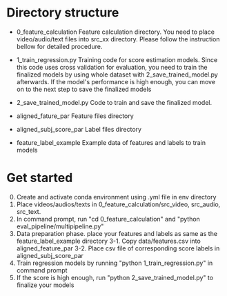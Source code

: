 # Directory structure

- 0_feature_calculation
Feature calculation directory.
You need to place video/audio/text files into src_xx directory.
Please follow the instruction bellow for detailed procedure.

- 1_train_regression.py
Training code for score estimation models.
Since this code uses cross validation for evaluation, you need to train the finalized models by using whole dataset with 2_save_trained_model.py afterwards.
If the model's performance is high enough, you can move on to the next step to save the finalized models

- 2_save_trained_model.py
Code to train and save the finalized model.

- aligned_fature_par
Feature files directory

- aligned_subj_score_par
Label files directory

- feature_label_example
Example data of features and labels to train models

# Get started

0. Create and activate conda environment using .yml file in env directory
1. Place videos/audios/texts in 0_feature_calculation/src_video, src_audio, src_text.
2. In command prompt, run "cd 0_feature_calculation" and "python eval_pipeline/multipipeline.py"
3. Data preparation phase. place your features and labels as same as the feature_label_example directory
3-1. Copy data/features.csv into aligned_feature_par
3-2. Place csv file of corresponding score labels in aligned_subj_score_par
4. Train regression models by running "python 1_train_regression.py" in command prompt
5. If the score is high enough, run "python 2_save_trained_model.py" to finalize your models
